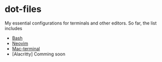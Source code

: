 # dot-files

My essential configurations for terminals and other editors.
So far, the list includes

* [Bash](./bash-config/README.md)
* [Neovim](./neovim-config/README.md)
* [Mac-terminal](./mac-terminal-config/README.md)
* [Alacritty] Comming soon
